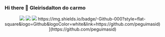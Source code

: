 ### Hi there 👋 Gleirisdalton do carmo 
<div align="center">
   <a href = "mailto:gleirisdalton2@gmail.com"><img src="https://img.shields.io/badge/-Gmail-%23333?style=for-the-badge&logo=gmail&logoColor=white" destino ="_red"></a>     <a href = "https://www.linkedin.com/in/gleirisdalton" target="_blank"><img src="https://img.shields.io/badge/LinkedIn-0077B5?style=for-the-badge&logo=linkedin&logoColor=white"></a>  
 <a href ="https://www.facebook.com/leo.miguel.581525" target="_blank"><img src="https://img.shields.io/badge/Facebook-1877F2?style=for-the-badge&logo=facebook&logoColor=white"></a>
 https://img.shields.io/badge/-Github-000?style=flat-square&logo=Github&logoColor=white&link=https://github.com/peguimasid)](https://github.com/peguimasid)
</div>


<!--
**Gleirisdalton/Gleirisdalton** is a ✨ _special_ ✨ repository because its `README.md` (this file) appears on your GitHub profile.

Here are some ideas to get you started:

- 🔭 I’m currently working on ...
- 🌱 I’m currently learning ...
- 👯 I’m looking to collaborate on ...
- 🤔 I’m looking for help with ...
- 💬 Ask me about ...
- 📫 How to reach me: ...
- 😄 Pronouns: ...
- ⚡ Fun fact: ...
-->

